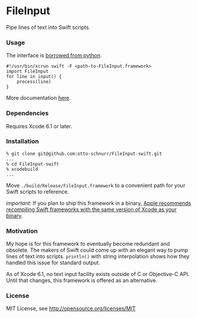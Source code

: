 FileInput
=========

Pipe lines of text into Swift scripts.


### Usage

The interface is [borrowed from python](https://docs.python.org/2/library/fileinput.html).

	#!/usr/bin/xcrun swift -F <path-to-FileInput.framework>
    import FileInput
    for line in input() {
    	process(line)
    }

More documentation [here](../../wiki).


### Dependencies

Requires Xcode 6.1 or later.


### Installation

    % git clone git@github.com:otto-schnurr/FileInput-swift.git
    ...
    % cd FileInput-swift
    % xcodebuild
    ...

Move `./build/Release/FileInput.framework` to a convenient path
for your Swift scripts to reference.

*important:* If you plan to ship this framework in a binary, [Apple
recommends recompiling Swift frameworks with the same version of Xcode
as your binary](https://developer.apple.com/swift/blog/?id=2).


### Motivation

My hope is for this framework to eventually become redundant and
obsolete. The makers of Swift could come up with an elegant way to
pump lines of text into scripts. `println()` with string interpolation
shows how they handled this issue for standard output.

As of Xcode 6.1, no text input facility exists outside of C or
Objective-C API. Until that changes, this framework is offered as an
alternative.


### License

MIT License, see http://opensource.org/licenses/MIT
